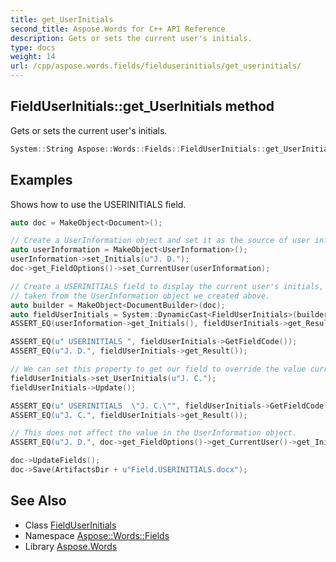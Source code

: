 ```yaml
---
title: get_UserInitials
second_title: Aspose.Words for C++ API Reference
description: Gets or sets the current user's initials.
type: docs
weight: 14
url: /cpp/aspose.words.fields/fielduserinitials/get_userinitials/
---
```

## FieldUserInitials::get_UserInitials method


Gets or sets the current user's initials.

```cpp
System::String Aspose::Words::Fields::FieldUserInitials::get_UserInitials()
```


## Examples



Shows how to use the USERINITIALS field. 
```cpp
auto doc = MakeObject<Document>();

// Create a UserInformation object and set it as the source of user information for any fields that we create.
auto userInformation = MakeObject<UserInformation>();
userInformation->set_Initials(u"J. D.");
doc->get_FieldOptions()->set_CurrentUser(userInformation);

// Create a USERINITIALS field to display the current user's initials,
// taken from the UserInformation object we created above.
auto builder = MakeObject<DocumentBuilder>(doc);
auto fieldUserInitials = System::DynamicCast<FieldUserInitials>(builder->InsertField(FieldType::FieldUserInitials, true));
ASSERT_EQ(userInformation->get_Initials(), fieldUserInitials->get_Result());

ASSERT_EQ(u" USERINITIALS ", fieldUserInitials->GetFieldCode());
ASSERT_EQ(u"J. D.", fieldUserInitials->get_Result());

// We can set this property to get our field to override the value currently stored in the UserInformation object.
fieldUserInitials->set_UserInitials(u"J. C.");
fieldUserInitials->Update();

ASSERT_EQ(u" USERINITIALS  \"J. C.\"", fieldUserInitials->GetFieldCode());
ASSERT_EQ(u"J. C.", fieldUserInitials->get_Result());

// This does not affect the value in the UserInformation object.
ASSERT_EQ(u"J. D.", doc->get_FieldOptions()->get_CurrentUser()->get_Initials());

doc->UpdateFields();
doc->Save(ArtifactsDir + u"Field.USERINITIALS.docx");
```

## See Also

* Class [FieldUserInitials](../)
* Namespace [Aspose::Words::Fields](../../)
* Library [Aspose.Words](../../../)
